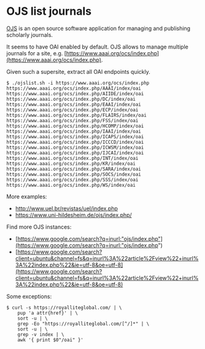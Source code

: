 # OJS list journals

[OJS](https://pkp.sfu.ca/ojs/) is an open source software application for
managing and publishing scholarly journals.

It seems to have OAI enabled by default. OJS allows to manage multiple journals
for a site, e.g.
[https://www.aaai.org/ocs/index.php](https://www.aaai.org/ocs/index.php).

Given such a supersite, extract all OAI endpoints quickly.

```
$ ./ojslist.sh -i https://www.aaai.org/ocs/index.php
https://www.aaai.org/ocs/index.php/AAAI/index/oai
https://www.aaai.org/ocs/index.php/AIIDE/index/oai
https://www.aaai.org/ocs/index.php/DC/index/oai
https://www.aaai.org/ocs/index.php/EAAI/index/oai
https://www.aaai.org/ocs/index.php/ECP/index/oai
https://www.aaai.org/ocs/index.php/FLAIRS/index/oai
https://www.aaai.org/ocs/index.php/FSS/index/oai
https://www.aaai.org/ocs/index.php/HCOMP/index/oai
https://www.aaai.org/ocs/index.php/IAAI/index/oai
https://www.aaai.org/ocs/index.php/ICAPS/index/oai
https://www.aaai.org/ocs/index.php/ICCCD/index/oai
https://www.aaai.org/ocs/index.php/ICWSM/index/oai
https://www.aaai.org/ocs/index.php/IJCAI/index/oai
https://www.aaai.org/ocs/index.php/INT/index/oai
https://www.aaai.org/ocs/index.php/KR/index/oai
https://www.aaai.org/ocs/index.php/SARA/index/oai
https://www.aaai.org/ocs/index.php/SOCS/index/oai
https://www.aaai.org/ocs/index.php/SSS/index/oai
https://www.aaai.org/ocs/index.php/WS/index/oai
```

More examples:

* http://www.uel.br/revistas/uel/index.php
* https://www.uni-hildesheim.de/ojs/index.php/

Find more OJS instances:

* [https://www.google.com/search?q=inurl:"ojs/index.php"](https://www.google.com/search?q=inurl:"ojs/index.php")
* [https://www.google.com/search?client=ubuntu&channel=fs&q=inurl%3A%22article%2Fview%22+inurl%3A%22index.php%22&ie=utf-8&oe=utf-8](https://www.google.com/search?client=ubuntu&channel=fs&q=inurl%3A%22article%2Fview%22+inurl%3A%22index.php%22&ie=utf-8&oe=utf-8)

Some exceptions:

```
$ curl -s https://royalliteglobal.com/ | \
    pup 'a attr{href}' | \
    sort -u | \
    grep -Eo "https://royalliteglobal.com/[^/]*" | \
    sort -u | \
    grep -v index | \
    awk '{ print $0"/oai" }'
```
